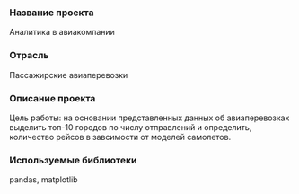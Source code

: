 ### Название проекта
Аналитика в авиакомпании

### Отрасль
Пассажирские авиаперевозки

### Описание проекта
Цель работы: на основании представленных данных об авиаперевозках выделить топ-10 городов по числу отправлений и определить, количество рейсов в завсимости от моделей самолетов. 

### Используемые библиотеки
pandas, matplotlib